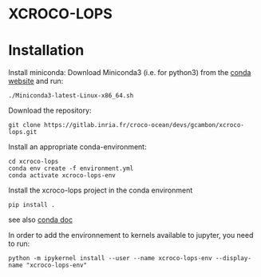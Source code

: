 XCROCO-LOPS
====== 




Installation
=============

Install miniconda:
Download Miniconda3 (i.e. for python3) from the [conda website](https://conda.io/miniconda.html) and run:
```
./Miniconda3-latest-Linux-x86_64.sh
```

Download the repository:
```
git clone https://gitlab.inria.fr/croco-ocean/devs/gcambon/xcroco-lops.git
```

Install an appropriate conda-environment:
```
cd xcroco-lops
conda env create -f environment.yml
conda activate xcroco-lops-env
```

Install the xcroco-lops project in the conda environment
```
pip install .
```
see also [conda doc](doc/conda.md)

In order to add the environnement to kernels available to jupyter, you need to run:
```
python -m ipykernel install --user --name xcroco-lops-env --display-name "xcroco-lops-env"
```
